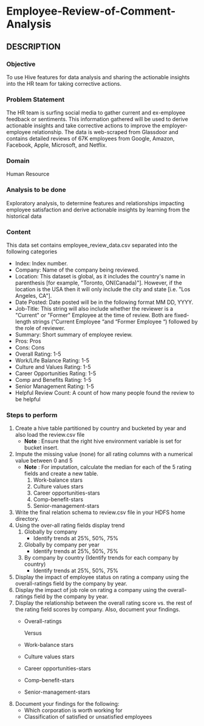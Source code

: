 # Employee-Review-of-Comment-Analysis
## DESCRIPTION

### **Objective**

To use Hive features for data analysis and sharing the actionable insights into the HR team for taking corrective actions.

### **Problem Statement**

The HR team is surfing social media to gather current and ex-employee feedback or sentiments. This information gathered will be used to derive actionable insights and take corrective actions to improve the employer-employee relationship. The data is web-scraped from Glassdoor and contains detailed reviews of 67K employees from Google, Amazon, Facebook, Apple, Microsoft, and Netflix.

### **Domain**

Human Resource

### **Analysis to be done**

Exploratory analysis, to determine features and relationships impacting employee satisfaction and derive actionable insights by learning from the historical data

### **Content**

This data set contains employee_review_data.csv separated into the following categories

- Index: Index number.
- Company: Name of the company being reviewed.
- Location: This dataset is global, as it includes the country&#39;s name in parenthesis [for example, "Toronto, ON(Canada)"]. However, if the location is the USA then it will only include the city and state [i.e. "Los Angeles, CA"].
- Date Posted: Date posted will be in the following format MM DD, YYYY.
- Job-Title: This string will also include whether the reviewer is a "Current" or "Former" Employee at the time of review. Both are fixed-length strings (“Current Employee “and “Former Employee “) followed by the role of reviewer.
- Summary: Short summary of employee review.
- Pros: Pros
- Cons: Cons
- Overall Rating: 1-5
- Work/Life Balance Rating: 1-5
- Culture and Values Rating: 1-5
- Career Opportunities Rating: 1-5
- Comp and Benefits Rating: 1-5
- Senior Management Rating: 1-5
- Helpful Review Count: A count of how many people found the review to be helpful

### **Steps to perform**

1. Create a hive table partitioned by country and bucketed by year and also load the review.csv file
    - **Note** : Ensure that the right hive environment variable is set for bucket insert.
2. Impute the missing value (none) for all rating columns with a numerical value between 0 and 5
    - **Note** : For imputation, calculate the median for each of the 5 rating fields and create a new table.
        1. Work-balance stars
        2. Culture values stars
        3. Career opportunities-stars
        4. Comp-benefit-stars
        5. Senior-management-stars
3. Write the final relation schema to review.csv file in your HDFS home directory.
4. Using the over-all rating fields display trend
    1. Globally by company
        - Identify trends at 25%, 50%, 75%
    2. Globally by company per year
        - Identify trends at 25%, 50%, 75%
    3. By company by country (Identify trends for each company by country)
        - Identify trends at 25%, 50%, 75%
5. Display the impact of employee status on rating a company using the overall-ratings field by the company by year.
6. Display the impact of job role on rating a company using the overall-ratings field by the company by year.
7. Display the relationship between the overall rating score vs. the rest of the rating field scores by company. Also, document your findings.
    - Overall-ratings
        
        Versus
        
    - Work-balance stars
    - Culture values stars
    - Career opportunities-stars
    - Comp-benefit-stars
    - Senior-management-stars
8. Document your findings for the following:
    - Which corporation is worth working for
    - Classification of satisfied or unsatisfied employees
